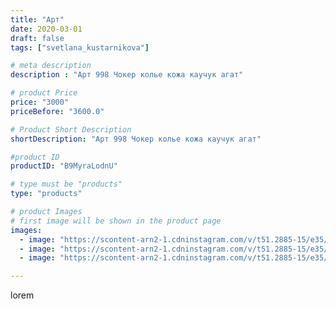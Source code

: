 ```yaml
---
title: "Арт"
date: 2020-03-01
draft: false
tags: ["svetlana_kustarnikova"]

# meta description
description : "Арт 998 Чокер колье кожа каучук агат"

# product Price
price: "3000"
priceBefore: "3600.0"

# Product Short Description
shortDescription: "Арт 998 Чокер колье кожа каучук агат"

#product ID
productID: "B9MyraLodnU"

# type must be "products"
type: "products"

# product Images
# first image will be shown in the product page
images:
  - image: "https://scontent-arn2-1.cdninstagram.com/v/t51.2885-15/e35/88288757_544294049778350_670739709582476700_n.jpg?_nc_ht=scontent-arn2-1.cdninstagram.com&_nc_cat=102&_nc_ohc=en-ow2meq5UAX--PLwg&se=7&tp=1&oh=89fd6463c143d4035f4fc43a0d59d13c&oe=6060EAFD&ig_cache_key=MjI1NTQwMDM5MDMxNzA2MzY0Ng%3D%3D.2"
  - image: "https://scontent-arn2-1.cdninstagram.com/v/t51.2885-15/e35/88960627_192562708732162_2310380566061869799_n.jpg?_nc_ht=scontent-arn2-1.cdninstagram.com&_nc_cat=110&_nc_ohc=RMNG6IsHvOkAX_cuSZ8&se=7&tp=1&oh=64c574645263dd124ee73493bb734b36&oe=6060B15A&ig_cache_key=MjI1NTQwMDM5MDMzMzg1MzgzNw%3D%3D.2"
  - image: "https://scontent-arn2-1.cdninstagram.com/v/t51.2885-15/e35/87723862_645662809585893_4481913608788451301_n.jpg?_nc_ht=scontent-arn2-1.cdninstagram.com&_nc_cat=109&_nc_ohc=xD39ZAW-Ck8AX-FDvoo&se=7&tp=1&oh=05c570d247dfd54a1c92428dfb08199e&oe=605FCF0A&ig_cache_key=MjI1NTQwMDM5MDM0MjM1MzUzMw%3D%3D.2"

---
```

lorem
